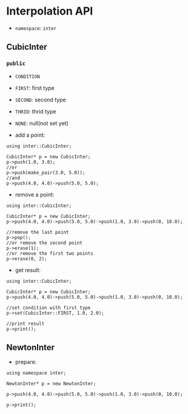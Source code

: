 # Interpolation API

- `namespace`: `inter`

## CubicInter

### `public`

- `CONDITION`
 - `FIRST`: first type
 - `SECOND`: second type
 - `THRID`: thrid type
 - `NONE`: null(not set yet)

- add a point:

```
using inter::CubicInter;

CubicInter* p = new CubicInter;
p->push(1.0, 3.0);
//or
p->push(make_pair(3.0, 5.0));
//and
p->push(4.0, 4.0)->push(5.0, 5.0);
```

- remove a point:

```
using inter::CubicInter;

CubicInter* p = new CubicInter;
p->push(4.0, 4.0)->push(5.0, 5.0)->push(1.0, 3.0)->push(0, 10.0);

//remove the last point
p->pop();
//or remove the second point
p->erase(1);
//or remove the first two points
p->erase(0, 2);
```

- get result:

```
using inter::CubicInter;

CubicInter* p = new CubicInter;
p->push(4.0, 4.0)->push(5.0, 5.0)->push(1.0, 3.0)->push(0, 10.0);

//set condition with first type
p->set(CubicInter::FIRST, 1.0, 2.0);

//print result
p->print();
```

## NewtonInter

- prepare:

```
using namespace inter;

NewtonInter* p = new NewtonInter;

p->push(4.0, 4.0)->push(5.0, 5.0)->push(1.0, 3.0)->push(0, 10.0);

p->print();
```
